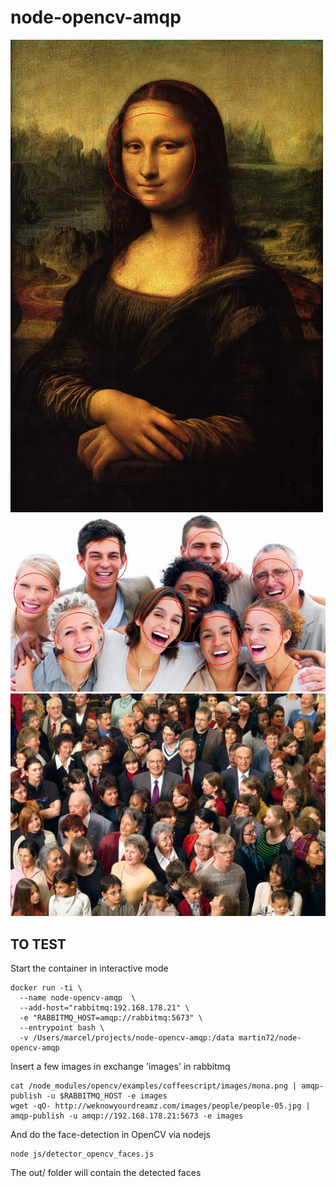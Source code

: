 # node-opencv-amqp
![mona_lisa_detected_face](https://raw.githubusercontent.com/marpan70/node-opencv-amqp/master/images/mona_lisa_detected_face.jpg)
![multi_1](https://raw.githubusercontent.com/marpan70/node-opencv-amqp/master/images/71ee3113-6417-4bb7-9bd3-91ce073c75e5.jpg)
![multi_2](https://raw.githubusercontent.com/marpan70/node-opencv-amqp/master/images/5c773a2e-6331-4707-bb7a-e17fb0a2ea4f.jpg)

## TO TEST
Start the container in interactive mode
```
docker run -ti \
  --name node-opencv-amqp  \
  --add-host="rabbitmq:192.168.178.21" \
  -e "RABBITMQ_HOST=amqp://rabbitmq:5673" \
  --entrypoint bash \
  -v /Users/marcel/projects/node-opencv-amqp:/data martin72/node-opencv-amqp
```
Insert a few images in exchange 'images' in rabbitmq
```
cat /node_modules/opencv/examples/coffeescript/images/mona.png | amqp-publish -u $RABBITMQ_HOST -e images
wget -qO- http://weknowyourdreamz.com/images/people/people-05.jpg | amqp-publish -u amqp://192.168.178.21:5673 -e images
```
And do the face-detection in OpenCV via nodejs
```
node js/detector_opencv_faces.js
```
The out/ folder will contain the detected faces
